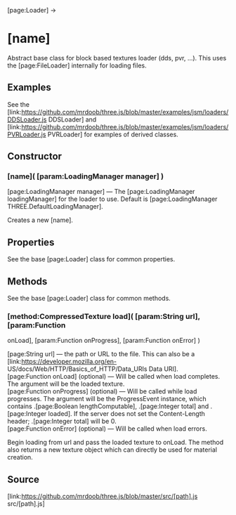 [page:Loader] →

# [name]

Abstract base class for block based textures loader (dds, pvr, ...). This uses
the [page:FileLoader] internally for loading files.

## Examples

See the
[link:https://github.com/mrdoob/three.js/blob/master/examples/jsm/loaders/DDSLoader.js
DDSLoader] and
[link:https://github.com/mrdoob/three.js/blob/master/examples/jsm/loaders/PVRLoader.js
PVRLoader] for examples of derived classes.

## Constructor

### [name]( [param:LoadingManager manager] )

[page:LoadingManager manager] — The [page:LoadingManager loadingManager] for
the loader to use. Default is [page:LoadingManager
THREE.DefaultLoadingManager].  
  
Creates a new [name].

## Properties

See the base [page:Loader] class for common properties.

## Methods

See the base [page:Loader] class for common methods.

###  [method:CompressedTexture load]( [param:String url], [param:Function
onLoad], [param:Function onProgress], [param:Function onError] )

[page:String url] — the path or URL to the file. This can also be a
[link:https://developer.mozilla.org/en-
US/docs/Web/HTTP/Basics_of_HTTP/Data_URIs Data URI].  
[page:Function onLoad] (optional) — Will be called when load completes. The
argument will be the loaded texture.  
[page:Function onProgress] (optional) — Will be called while load progresses.
The argument will be the ProgressEvent instance, which contains .[page:Boolean
lengthComputable], .[page:Integer total] and .[page:Integer loaded]. If the
server does not set the Content-Length header; .[page:Integer total] will be
0.  
[page:Function onError] (optional) — Will be called when load errors.  

Begin loading from url and pass the loaded texture to onLoad. The method also
returns a new texture object which can directly be used for material creation.

## Source

[link:https://github.com/mrdoob/three.js/blob/master/src/[path].js
src/[path].js]

